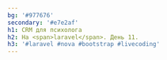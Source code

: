 ```yaml
---
bg: '#977676'
secondary: '#e7e2af'
h1: CRM для психолога
h2: На <span>laravel</span>. День 11.
h3: '#laravel #nova #bootstrap #livecoding'
---
```

